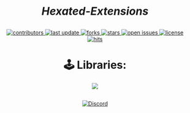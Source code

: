 <div align="center">

# *Hexated-Extensions*

##

<!-- Badges -->
<p>
  <a href="https://github.com/AmineSoukara/EgyBest-Api/graphs/contributors">
    <img src="https://img.shields.io/github/contributors/Luna712/cloudstream-extensions-hexated" alt="contributors" />
  </a>
  <a href="">
    <img src="https://img.shields.io/github/last-commit/Luna712/cloudstream-extensions-hexated" alt="last update" />
  </a>
  <a href="https://github.com/Luna712/cloudstream-extensions-Luna712/network/members">
    <img src="https://img.shields.io/github/forks/Luna712/cloudstream-extensions-hexated" alt="forks" />
  </a>
  <a href="https://github.com/Luna712/cloudstream-extensions-Luna712/stargazers">
    <img src="https://img.shields.io/github/stars/Luna712/cloudstream-extensions-hexated" alt="stars" />
  </a>
  <a href="https://github.com/Luna712/cloudstream-extensions-Luna712/issues/">
    <img src="https://img.shields.io/github/issues/Luna712/cloudstream-extensions-hexated" alt="open issues" />
  </a>
  <a href="https://github.com/Luna712/cloudstream-extensions-Luna712/blob/master/LICENSE">
    <img src="https://img.shields.io/github/license/Luna712/cloudstream-extensions-hexated.svg" alt="license" />
  </a>
  <a href="https://github.com/AmineSoukara/EgyBest-API">
    <img src="https://hits.seeyoufarm.com/api/count/incr/badge.svg?url=https%3A%2F%2Fgithub.com%2Fhexated%2Fcloudstream-extensions-hexated&count_bg=%23FF0000&title_bg=%23555555&icon=tinder.svg&icon_color=%23FF0000&title=Hits&edge_flat=false" alt="hits" />
  </a>
</p>

##

# 🕹 Libraries:

<a href="https://github.com/AmineSoukara/Py-EgyBest-Api"><img src="https://img.shields.io/badge/Kotlin-8000FF?style=flat&logo=github&logoColor=white?logoWidth=100"></a>

##

[![Discord](https://invidget.switchblade.xyz/5Hus6fM)](https://discord.gg/5Hus6fM)

</div>

